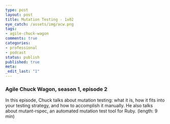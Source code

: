 ```yaml
---
type: post
layout: post
title: Mutation Testing - 1x02
eye_catch: /assets/img/acw.png
tags:
- agile-chuck-wagon
comments: true
categories:
- professional
- podcast
status: publish
published: true
meta:
_edit_last: "1"
---
```


### Agile Chuck Wagon, season 1, episode 2

In this episode, Chuck talks about mutation testing: what it is, how it fits into your testing strategy, and how to accomplish it manually. He also talks about mutant-rspec, an automated mutation test tool for Ruby. (length: 9 min)
